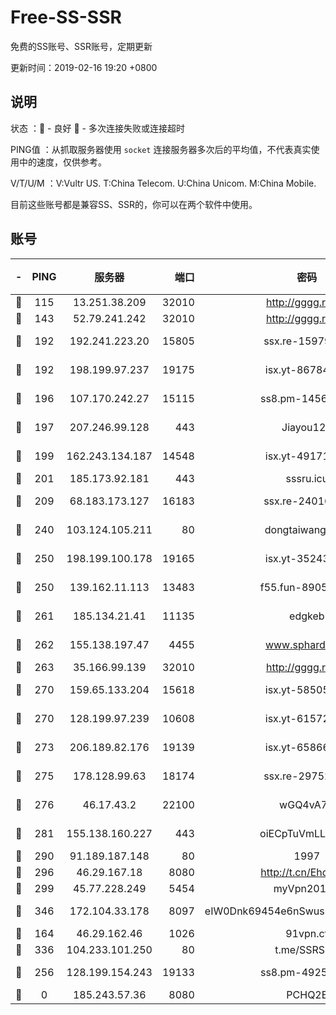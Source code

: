 # Free-SS-SSR

免费的SS账号、SSR账号，定期更新

更新时间：2019-02-16 19:20 +0800

## 说明

状态     ：🙂 - 良好 🙁 - 多次连接失败或连接超时

PING值   ：从抓取服务器使用 `socket` 连接服务器多次后的平均值，不代表真实使用中的速度，仅供参考。

V/T/U/M  ：V:Vultr US. T:China Telecom. U:China Unicom. M:China Mobile.

目前这些账号都是兼容SS、SSR的，你可以在两个软件中使用。

## 账号

|-|PING|服务器|端口|密码|加密方式|区域|V/T/U/M|
|:----:|:----:|:-----:|-----:|:----:|:----:|:----:|:----:|
|🙂|115|13.251.38.209|32010|http://gggg.rocks|chacha20|SG|10↑/10↑/10↑/10↑|
|🙂|143|52.79.241.242|32010|http://gggg.rocks|chacha20|KR|8↓/10↑/10↑/9↑|
|🙂|192|192.241.223.20|15805|ssx.re-15979763|aes-256-cfb|US|10↑/10↑/10↑/10↑|
|🙂|192|198.199.97.237|19175|isx.yt-86784988|aes-256-cfb|US|10↑/10↑/10↑/10↑|
|🙂|196|107.170.242.27|15115|ss8.pm-14566895|aes-256-cfb|US|10↑/10↑/10↑/10↑|
|🙂|197|207.246.99.128|443|Jiayou123|aes-256-cfb|US|5↑/10↑/10↑/10↑|
|🙂|199|162.243.134.187|14548|isx.yt-49171245|aes-256-cfb|US|10↑/10↑/10↑/10↑|
|🙂|201|185.173.92.181|443|sssru.icu|rc4-md5|RU|10↑/10↑/10↑/10↑|
|🙂|209|68.183.173.127|16183|ssx.re-24016336|aes-256-cfb|US|10↑/10↑/10↑/10↑|
|🙂|240|103.124.105.211|80|dongtaiwang.com|aes-256-cfb|US|10↑/10↑/10↑/10↑|
|🙂|250|198.199.100.178|19165|isx.yt-35243967|aes-256-cfb|US|10↑/10↑/10↑/10↑|
|🙂|250|139.162.11.113|13483|f55.fun-89054766|aes-256-cfb|SG|10↑/10↑/10↑/10↑|
|🙂|261|185.134.21.41|11135|edgkeb|aes-256-cfb|GB|10↑/10↑/10↑/10↑|
|🙂|262|155.138.197.47|4455|www.sphard.com|aes-256-cfb|US|7↑/10↑/9↑/10↑|
|🙂|263|35.166.99.139|32010|http://gggg.rocks|chacha20|US|9↑/10↑/9↑/9↑|
|🙂|270|159.65.133.204|15618|isx.yt-58505696|aes-256-cfb|SG|10↑/10↑/10↑/10↑|
|🙂|270|128.199.97.239|10608|isx.yt-61572081|aes-256-cfb|SG|10↑/10↑/10↑/10↑|
|🙂|273|206.189.82.176|19139|isx.yt-65866291|aes-256-cfb|SG|10↑/10↑/10↑/10↑|
|🙂|275|178.128.99.63|18174|ssx.re-29752243|aes-256-cfb|SG|10↑/10↑/10↑/10↑|
|🙂|276|46.17.43.2|22100|wGQ4vA7D|aes-256-gcm|RU|4↓/10↑/10↑/10↑|
|🙂|281|155.138.160.227|443|oiECpTuVmLLxk4Ts|aes-256-cfb|US|2↑/10↑/10↑/10↑|
|🙂|290|91.189.187.148|80|1997|chacha20|US|10↑/10↑/10↑/10↑|
|🙂|296|46.29.167.18|8080|http://t.cn/EhdmTxe|rc4-md5|RU|10↑/10↑/10↑/10↑|
|🙂|299|45.77.228.249|5454|myVpn2019[]|rc4-md5|GB|10↑/10↑/10↑/10↑|
|🙂|346|172.104.33.178|8097|eIW0Dnk69454e6nSwuspv9DmS201tQ0D|aes-256-cfb|SG|10↑/10↑/10↑/10↑|
|🙂|164|46.29.162.46|1026|91vpn.cf|rc4-md5|RU|10↑/10↑/8↓/10↑|
|🙁|336|104.233.101.250|80|t.me/SSRSUB|rc4-md5|CA|10↑/10↑/10↑/10↑|
|🙁|256|128.199.154.243|19133|ss8.pm-49253518|aes-256-cfb|SG|10↑/10↑/10↑/10↑|
|🙁|0|185.243.57.36|8080|PCHQ2E|rc4-md5|US|8↑/10↑/10↑/8↓|
